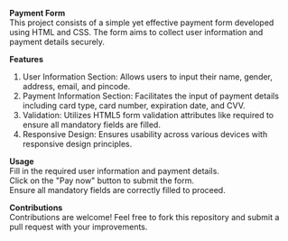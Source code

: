 **Payment Form**<br/>
This project consists of a simple yet effective payment form developed using HTML and CSS. The form aims to collect user information and payment details securely.

**Features**<br/>
1. User Information Section: Allows users to input their name, gender, address, email, and pincode.<br/>
2. Payment Information Section: Facilitates the input of payment details including card type, card number, expiration date, and CVV.<br/>
3. Validation: Utilizes HTML5 form validation attributes like required to ensure all mandatory fields are filled.<br/>
4. Responsive Design: Ensures usability across various devices with responsive design principles.<br/>

**Usage**<br/>
Fill in the required user information and payment details.<br/>
Click on the "Pay now" button to submit the form.<br/>
Ensure all mandatory fields are correctly filled to proceed.<br/>

**Contributions**<br/>
Contributions are welcome! Feel free to fork this repository and submit a pull request with your improvements.
